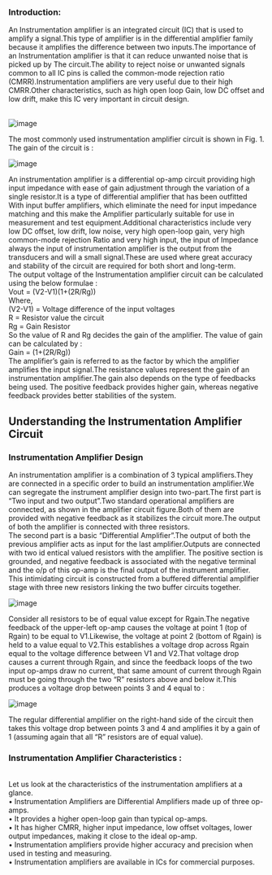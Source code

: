 <h3>Introduction:</h3>
An Instrumentation amplifier is an integrated circuit (IC) that is used to amplify a signal.This type of amplifier is in the differential amplifier family because it amplifies the difference between two inputs.The importance of an Instrumentation amplifier is that it can reduce unwanted noise that is picked up by The circuit.The ability to reject noise or unwanted signals common to all IC pins is called the common-mode rejection ratio (CMRR).Instrumentation amplifiers are very useful due to their high CMRR.Other characteristics, such as high open loop Gain, low DC offset and low drift, make this IC very important in circuit design.<br><br>

![image](https://user-images.githubusercontent.com/99191853/217315960-675f70e8-e610-4653-9727-3ad4e885dc79.png)

The most commonly used instrumentation amplifier circuit is shown in Fig. 1. The gain of the circuit is : <br>

![image](https://user-images.githubusercontent.com/99191853/217316447-c19f08c2-8016-4b60-bdc2-f4f110976011.png)

An instrumentation amplifier is a differential op-amp circuit providing high input impedance with ease of gain adjustment through the variation of a single resistor.It is a type of differential amplifier that has been outfitted With input buffer amplifiers, which eliminate the need for input impedance matching and this make the Amplifier particularly suitable for use in measurement and test equipment.Additional characteristics include very low DC offset, low drift, low noise, very high open-loop gain, very high common-mode rejection Ratio and very high input, the input of Impedance always the input of instrumentation amplifier is the output from the transducers and will a small signal.These are used where great accuracy and stability of the circuit are required for both short and long-term.<br>
The output voltage of the Instrumentation amplifier circuit can be calculated using the below formulae :<br>
Vout = (V2-V1)(1+(2R/Rg))<br>
Where,<br> 
(V2-V1) = Voltage difference of the input voltages<br>
R = Resistor value the circuit <br>
Rg  = Gain Resistor <br>
So the value of R and Rg decides the gain of the amplifier. The value of gain can be calculated by :<br>
Gain = (1+(2R/Rg))<br>
The amplifier’s gain is referred to as the factor by which the amplifier amplifies the input signal.The resistance values represent the gain of an instrumentation amplifier.The gain also depends on the type of feedbacks being used. The positive feedback provides higher gain, whereas negative feedback provides better stabilities of the system.<br>

<h2>Understanding the Instrumentation Amplifier Circuit</h2>

<h3>Instrumentation Amplifier Design</h3>
An instrumentation amplifier is a combination of 3 typical amplifiers.They are connected in a specific order to build an instrumentation amplifier.We can segregate the instrument amplifier design into two-part.The first part is “Two input and two output”.Two standard operational amplifiers are connected, as shown in the amplifier circuit figure.Both of them are provided with negative feedback as it stabilizes the circuit more.The output of both the amplifier is connected with three resistors.<br>
The second part is a basic “Differential Amplifier”.The output of both the previous amplifier acts as input for the last amplifier.Outputs are connected with two id entical valued resistors with the amplifier.
The positive section is grounded, and negative feedback is associated with the negative terminal and the o/p of this op-amp is the final output of the instrument amplifier.
This intimidating circuit is constructed from a buffered differential amplifier stage with three new resistors linking the two buffer circuits together.<br>

![image](https://user-images.githubusercontent.com/99191853/217320974-9426df28-c306-446b-987a-b96214056f67.png)

Consider all resistors to be of equal value except for Rgain.The negative feedback of the upper-left op-amp causes the voltage at point 1 (top of Rgain) to be equal to V1.Likewise, the voltage at point 2 (bottom of Rgain) is held to a value equal to V2.This establishes a voltage drop across Rgain equal to the voltage difference between V1 and V2.That voltage drop causes a current through Rgain, and since the feedback loops of the two input op-amps draw no current, that same amount of current through Rgain must be going through the two “R” resistors above and below it.This produces a voltage drop between points 3 and 4 equal to : <br>

![image](https://user-images.githubusercontent.com/99191853/217321415-372f8147-16df-485b-b65b-4c5ccd2c9bc1.png)

The regular differential amplifier on the right-hand side of the circuit then takes this voltage drop between points 3 and 4 and amplifies it by a gain of 1 (assuming again that all “R” resistors are of equal value). <br>
<h3>Instrumentation Amplifier Characteristics :</h3><br>
Let us look at the characteristics of the instrumentation amplifiers at a glance.<br>
•	Instrumentation Amplifiers are Differential Amplifiers made up of three op-amps.<br>
•	It provides a higher open-loop gain than typical op-amps.<br>
•	It has higher CMRR, higher input impedance, low offset voltages, lower output impedances, making it close to the ideal op-amp.<br>
•	Instrumentation amplifiers provide higher accuracy and precision when used in testing and measuring.<br>
•	Instrumentation amplifiers are available in ICs for commercial purposes.<br>

